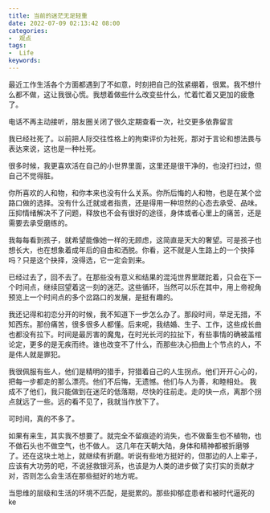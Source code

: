 ```yaml
---
title: 当前的迷茫无足轻重
date: 2022-07-09 02:13:42 08:00
categories:
-  观点
tags:
-  Life
keywords:
---
```


最近工作生活各个方面都遇到了不如意，时刻把自己的弦紧绷着，很累。我不想什么都不做，这让我很心慌。我想着做些什么改变些什么，忙着忙着又更加的疲惫了。


电话不再主动接听，朋友圈关闭了很久定期查看一次，社交更多依靠留言

我已经社死了。以前把人际交往性格上的拘束评价为社死，那对于言论和想法畏与表达来说，这也是一种社死。

很多时候，我更喜欢活在自己的小世界里面，这里还是很干净的，也没打扫过，但自己不觉得脏。

<!-- more -->



你所喜欢的人和物，和你本来也没有什么关系。你所后悔的人和物，也是在某个岔路口做的选择。没有什么迁就或者指责，还是得用一种坦然的心态去承受、品味。压抑情绪解决不了问题，释放也不会有很好的途径，身体或者心里上的痛苦，还是需要去承受磨练的。

我每每看到孩子，就希望能像她一样的无顾虑，这简直是天大的奢望。可是孩子也想长大，也在想象着成年后的自由和洒脱。你看，这不就是人生路上的一个抉择吗？只是这个抉择，没得选，它一定会到来。

已经过去了，回不去了。在那些没有意义和结果的混沌世界里蹉跎着，只会在下一个时间点，继续回望着这一刻的迷茫。这些循环，当然可以乐在其中，用上帝视角预览上一个时间点的多个岔路口的发展，是挺有趣的。

我还记得和初恋分开的时候，我不知道下一步怎么办了。那段时间，举足无措，不知西东。那份痛苦，很多很多人都懂。后来呢，我结婚、生子、工作，这些成长曲也都没有拉下。时间是最厉害的魔鬼，在时光长河的拉扯下，有些事情的确被盖棺论定，更多的是无疾而终。谁也改变不了什么，而那些决心扭曲上个节点的人，不是伟人就是罪犯。

我很佩服有些人，他们是精明的猎手，狩猎着自己的人生拐点。他们开开心心的，把每一步都走的那么漂亮。他们不后悔，无遗憾。他们与人为善，和睦相处。
我成不了他们，我只能做到在迷茫的低落期，尽快的往前走。走的快一点，离那个拐点就远了一些。远的看不见了，我就当作放下了。

可时间，真的不多了。




如果有来生，其实我不想要了。就完全不留痕迹的消失，也不做畜生也不植物，也不做石头也不做空气，也不做人。
这几年在天朝大陆，身体和精神都被折磨够了。还在这块土地上，就继续有折磨。听说有些地方挺好的，但那边的人上辈子，应该有大功劳的吧，不说拯救银河系，也该是为人类的进步做了实打实的贡献才对，否则怎么会生活在那些挺好的地方呢。

当思维的层级和生活的环境不匹配，是挺累的。那些抑郁症患者和被时代逼死的ke
